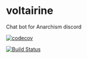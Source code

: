 # voltairine
Chat bot for Anarchism discord

[![codecov](https://codecov.io/gh/gooseberrycollective/voltairine/branch/master/graph/badge.svg)](https://codecov.io/gh/gooseberrycollective/voltairine)

[![Build Status](https://travis-ci.org/gooseberrycollective/voltairine.svg?branch=master)](https://travis-ci.org/gooseberrycollective/voltairine)